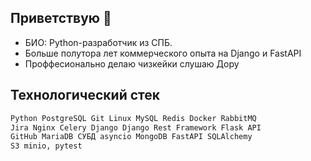 ## Приветствую 👋

<!--
**homostultus39/homostultus39** is a ✨ _special_ ✨ repository because its `README.md` (this file) appears on your GitHub profile.

Here are some ideas to get you started:

- 🔭 I’m currently working on ...
- 🌱 I’m currently learning ...
- 👯 I’m looking to collaborate on ...
- 🤔 I’m looking for help with ...
- 💬 Ask me about ...
- 📫 How to reach me: ...
- 😄 Pronouns: ...
- ⚡ Fun fact: ...
-->
 - БИО: Python-разработчик из СПБ.
 - Больше полутора лет коммерческого опыта на Django и FastAPI
 - Проффесионально делаю чизкейки слушаю Дору

## Технологический стек
```markdown
Python PostgreSQL Git Linux MySQL Redis Docker RabbitMQ
Jira Nginx Celery Django Django Rest Framework Flask API
GitHub MariaDB СУБД asyncio MongoDB FastAPI SQLAlchemy
S3 minio, pytest
```
